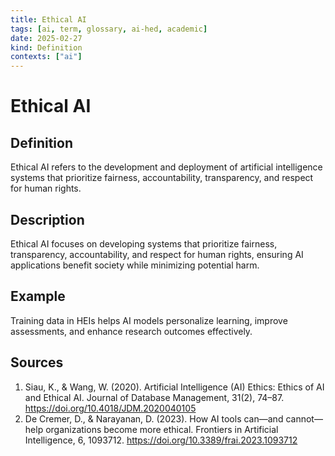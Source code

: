 ```yaml
---
title: Ethical AI
tags: [ai, term, glossary, ai-hed, academic]
date: 2025-02-27
kind: Definition
contexts: ["ai"]
---
```


# Ethical AI

## Definition
Ethical AI refers to the development and deployment of artificial intelligence systems that prioritize fairness, accountability, transparency, and respect for human rights.

## Description
Ethical AI focuses on developing systems that prioritize fairness, transparency, accountability, and respect for human rights, ensuring AI applications benefit society while minimizing potential harm.

## Example
Training data in HEIs helps AI models personalize learning, improve assessments, and enhance research outcomes effectively.

## Sources
1. Siau, K., & Wang, W. (2020). Artificial Intelligence (AI) Ethics: Ethics of AI and Ethical AI. Journal of Database Management, 31(2), 74–87. https://doi.org/10.4018/JDM.2020040105 
2. De Cremer, D., & Narayanan, D. (2023). How AI tools can—and cannot—help organizations become more ethical. Frontiers in Artificial Intelligence, 6, 1093712. https://doi.org/10.3389/frai.2023.1093712 
